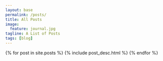 ```yaml
---
layout: base
permalink: /posts/
title: All Posts
image:
  feature: journal.jpg
tagline: A List of Posts
tags: [blog]
---
```


<section id="post">
{% for post in site.posts %}    
  {% include post_desc.html %}
{% endfor %}
<br/>
</section>